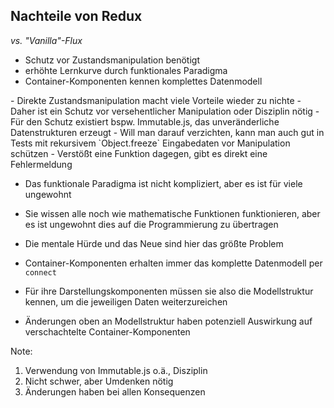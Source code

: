 ## Nachteile von Redux

*vs. "Vanilla"-Flux*

- Schutz vor Zustandsmanipulation benötigt
- erhöhte Lernkurve durch funktionales Paradigma
- Container-Komponenten kennen komplettes Datenmodell





<div class="slide-comment">
- Direkte Zustandsmanipulation macht viele Vorteile wieder zu nichte
- Daher ist ein Schutz vor versehentlicher Manipulation oder Disziplin nötig
- Für den Schutz existiert bspw. Immutable.js, das unveränderliche Datenstrukturen erzeugt
- Will man darauf verzichten, kann man auch gut in Tests mit rekursivem `Object.freeze` Eingabedaten vor Manipulation schützen
- Verstößt eine Funktion dagegen, gibt es direkt eine Fehlermeldung

- Das funktionale Paradigma ist nicht kompliziert, aber es ist für viele ungewohnt
- Sie wissen alle noch wie mathematische Funktionen funktionieren,
  aber es ist ungewohnt dies auf die Programmierung zu übertragen
- Die mentale Hürde und das Neue sind hier das größte Problem

- Container-Komponenten erhalten immer das komplette Datenmodell per `connect`
- Für ihre Darstellungskomponenten müssen sie also die Modellstruktur kennen, um die jeweiligen Daten weiterzureichen
- Änderungen oben an Modellstruktur haben potenziell Auswirkung auf verschachtelte Container-Komponenten
</div>

Note:
1. Verwendung von Immutable.js o.ä., Disziplin
2. Nicht schwer, aber Umdenken nötig
3. Änderungen haben bei allen Konsequenzen
